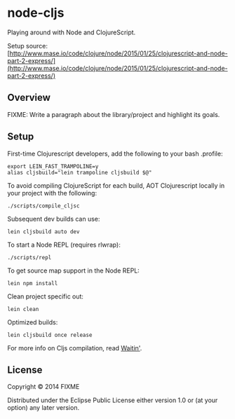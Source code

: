 # node-cljs

Playing around with Node and ClojureScript.

Setup source: [http://www.mase.io/code/clojure/node/2015/01/25/clojurescript-and-node-part-2-express/](http://www.mase.io/code/clojure/node/2015/01/25/clojurescript-and-node-part-2-express/)

## Overview

FIXME: Write a paragraph about the library/project and highlight its goals.

## Setup

First-time Clojurescript developers, add the following to your bash .profile:

    export LEIN_FAST_TRAMPOLINE=y
    alias cljsbuild="lein trampoline cljsbuild $@"

To avoid compiling ClojureScript for each build, AOT Clojurescript locally in your project with the following:

    ./scripts/compile_cljsc

Subsequent dev builds can use:

    lein cljsbuild auto dev

To start a Node REPL (requires rlwrap):

    ./scripts/repl

To get source map support in the Node REPL:

    lein npm install

Clean project specific out:

    lein clean

Optimized builds:

    lein cljsbuild once release

For more info on Cljs compilation, read [Waitin'](http://swannodette.github.io/2014/12/22/waitin/).

## License

Copyright © 2014 FIXME

Distributed under the Eclipse Public License either version 1.0 or (at your option) any later version.
